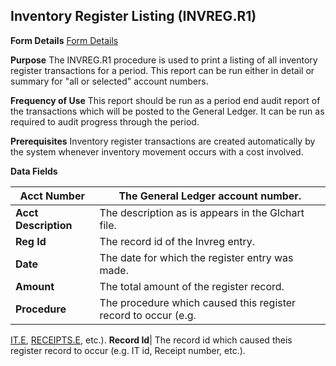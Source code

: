 ## Inventory Register Listing (INVREG.R1)
<PageHeader />

**Form Details**
[Form Details](../INVREG-R1-1/README.md)

**Purpose**
The INVREG.R1 procedure is used to print a listing of all inventory register
transactions for a period. This report can be run either in detail or summary
for "all or selected" account numbers.

**Frequency of Use**
This report should be run as a period end audit report of the transactions
which will be posted to the General Ledger. It can be run as required to audit
progress through the period.

**Prerequisites**
Inventory register transactions are created automatically by the system
whenever inventory movement occurs with a cost involved.

**Data Fields**

| **Acct Number**      | The General Ledger account number.                             |
| -------------------- | -------------------------------------------------------------- |
| **Acct Description** | The description as is appears in the Glchart file.             |
| **Reg Id**           | The record id of the Invreg entry.                             |
| **Date**             | The date for which the register entry was made.                |
| **Amount**           | The total amount of the register record.                       |
| **Procedure**        | The procedure which caused this register record to occur (e.g. |
[IT.E](../IT-E/README.md), [RECEIPTS.E](../RECEIPTS-E/README.md), etc.).
**Record Id**|  The record id which caused theis register record to occur
(e.g. IT id, Receipt number, etc.).

<badge text= "Version 8.10.57 " vertical="middle" />

<PageFooter />
